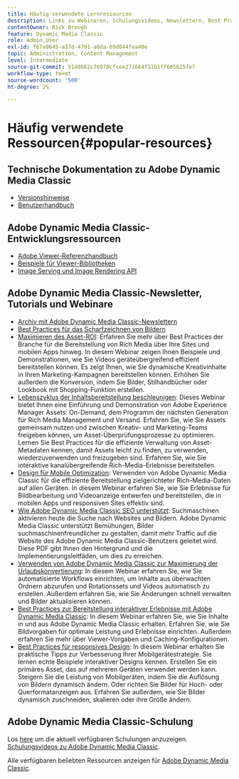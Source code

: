```yaml
---
title: Häufig verwendete Lernressourcen
description: Links zu Webinaren, Schulungsvideos, Newslettern, Best Practices-Informationen und Entwicklerressourcen für Adobe Dynamic Media Classic.
contentOwner: Rick Brough
feature: Dynamic Media Classic
role: Admin,User
exl-id: f67a0645-a37d-4791-a0da-69d844fea40e
topic: Administration, Content Management
level: Intermediate
source-git-commit: 5140b62c76970cfcee271664f11b1ff605625fe7
workflow-type: tm+mt
source-wordcount: '500'
ht-degree: 2%

---
```


# Häufig verwendete Ressourcen{#popular-resources}

## Technische Dokumentation zu Adobe Dynamic Media Classic

* [Versionshinweise](https://experienceleague.adobe.com/en/docs/dynamic-media-developer-resources/release-notes/s7rn2017)
* [Benutzerhandbuch](introduction.md)

## Adobe Dynamic Media Classic-Entwicklungsressourcen

* [Adobe Viewer-Referenzhandbuch](https://experienceleague.adobe.com/en/docs/dynamic-media-developer-resources)
* [Beispiele für Viewer-Bibliotheken](https://landing.adobe.com/en/na/dynamic-media/ctir-2755/live-demos.html)
* [Image Serving und Image Rendering API](https://experienceleague.adobe.com/en/docs/dynamic-media-developer-resources)

## Adobe Dynamic Media Classic-Newsletter, Tutorials und Webinare

* [Archiv mit Adobe Dynamic Media Classic-Newslettern](/help/using/dynamic-media-newsletter.md)
* [Best Practices für das Scharfzeichnen von Bildern](/help/using/assets/s7_sharpening_images.pdf)
* [Maximieren des Asset-ROI](https://adobecustomersuccess.adobeconnect.com/p5ar3hfrrec/?launcher=false&amp;fcsContent=true&amp;pbMode=normal&amp;proto=true): Erfahren Sie mehr über Best Practices der Branche für die Bereitstellung von Rich Media über Ihre Sites und mobilen Apps hinweg. In diesem Webinar zeigen Ihnen Beispiele und Demonstrationen, wie Sie Videos geräteübergreifend effizient bereitstellen können. Es zeigt Ihnen, wie Sie dynamische Kreativinhalte in Ihren Marketing-Kampagnen bereitstellen können. Erhöhen Sie außerdem die Konversion, indem Sie Bilder, Stilhandbücher oder Lookbook mit Shopping-Funktion erstellen.
* [Lebenszyklus der Inhaltsbereitstellung beschleunigen](https://adobecustomersuccess.adobeconnect.com/p88ducm9pqv/): Dieses Webinar bietet Ihnen eine Einführung und Demonstration von Adobe Experience Manager Assets: On-Demand, dem Programm der nächsten Generation für Rich Media Management und Versand. Erfahren Sie, wie Sie Assets gemeinsam nutzen und zwischen Kreativ- und Marketing-Teams freigeben können, um Asset-Überprüfungsprozesse zu optimieren. Lernen Sie Best Practices für die effiziente Verwaltung von Asset-Metadaten kennen, damit Assets leicht zu finden, zu verwenden, wiederzuverwenden und freizugeben sind. Erfahren Sie, wie Sie interaktive kanalübergreifende Rich-Media-Erlebnisse bereitstellen.
* [Design für Mobile Optimization](https://adobecustomersuccess.adobeconnect.com/p6oqd3wydif/?launcher=false&amp;fcsContent=true&amp;pbMode=normal&amp;proto=true): Verwenden von Adobe Dynamic Media Classic für die effiziente Bereitstellung zielgerichteter Rich-Media-Daten auf allen Geräten. In diesem Webinar erfahren Sie, wie Sie Erlebnisse für Bildbearbeitung und Videoanzeige entwerfen und bereitstellen, die in mobilen Apps und responsiven Sites effektiv sind.
* [Wie Adobe Dynamic Media Classic SEO unterstützt](/help/using/assets/s7_seo.pdf): Suchmaschinen aktivieren heute die Suche nach Websites und Bildern. Adobe Dynamic Media Classic unterstützt Bemühungen, Bilder suchmaschinenfreundlicher zu gestalten, damit mehr Traffic auf die Website des Adobe Dynamic Media Classic-Benutzers geleitet wird. Diese PDF gibt Ihnen den Hintergrund und die Implementierungsleitfäden, um dies zu erreichen.
* [Verwenden von Adobe Dynamic Media Classic zur Maximierung der Urlaubskonvertierung](https://adobecustomersuccess.adobeconnect.com/p32n1yr85c9/?proto=true): In diesem Webinar erfahren Sie, wie Sie automatisierte Workflows einrichten, um Inhalte aus überwachten Ordnern abzurufen und Rotationssets und Videos automatisch zu erstellen. Außerdem erfahren Sie, wie Sie Änderungen schnell verwalten und Bilder aktualisieren können.
* [Best Practices zur Bereitstellung interaktiver Erlebnisse mit Adobe Dynamic Media Classic](https://seminars.adobeconnect.com/p7wb8ej3u6d/): In diesem Webinar erfahren Sie, wie Sie Inhalte in und aus Adobe Dynamic Media Classic erhalten. Erfahren Sie, wie Sie Bildvorgaben für optimale Leistung und Erlebnisse einrichten. Außerdem erfahren Sie mehr über Viewer-Vorgaben und Caching-Konfigurationen.
* [Best Practices für responsives Design](https://offers.adobe.com/en/na/marketing/landings/_40458_responsive_design_live_on_demand_webinar.html): In diesem Webinar erhalten Sie praktische Tipps zur Verbesserung Ihrer Mobilgerätestrategie. Sie lernen echte Beispiele interaktiver Designs kennen. Erstellen Sie ein primäres Asset, das auf mehreren Geräten verwendet werden kann. Steigern Sie die Leistung von Mobilgeräten, indem Sie die Auflösung von Bildern dynamisch ändern. Oder richten Sie Bilder für Hoch- oder Querformatanzeigen aus. Erfahren Sie außerdem, wie Sie Bilder dynamisch zuschneiden, skalieren oder ihre Größe ändern.

## Adobe Dynamic Media Classic-Schulung

Los [here](https://training.adobe.com/training/courses.html#product=adobe-scene7) um die aktuell verfügbaren Schulungen anzuzeigen.
[Schulungsvideos zu Adobe Dynamic Media Classic](https://experienceleague.adobe.com/en/docs/dynamic-media-classic/using/intro/training-videos#intro).

Alle verfügbaren beliebten Ressourcen anzeigen für [Adobe Dynamic Media Classic](home.md).

